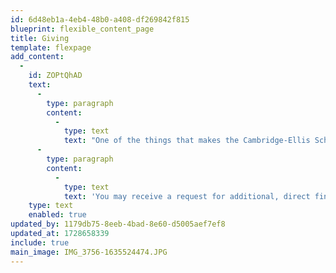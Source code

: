 ```yaml
---
id: 6d48eb1a-4eb4-48b0-a408-df269842f815
blueprint: flexible_content_page
title: Giving
template: flexpage
add_content:
  -
    id: ZOPtQhAD
    text:
      -
        type: paragraph
        content:
          -
            type: text
            text: "One of the things that makes the Cambridge-Ellis School experience so special is the myriad ways families can invest in the school. Depending on what feels right to your family, you can contribute to the CES community by volunteering on a board or school committee, working with the Community Builders on fun events throughout the year, and contributing to the Cambridge-Ellis Annual Fund and annual spring Auction event.\_"
      -
        type: paragraph
        content:
          -
            type: text
            text: 'You may receive a request for additional, direct financial support on a few occasions. You’ll hear from the Development Committee during our Annual Fund drive in the fall (we are so proud that we have met our 100% participation goal for several years in a row, thanks to our incredible community!) and the Auction in the spring. The Community Builders organize a collection for faculty and staff gifts during the winter holiday season.'
    type: text
    enabled: true
updated_by: 1179db75-8eeb-4bad-8e60-d5005aef7ef8
updated_at: 1728658339
include: true
main_image: IMG_3756-1635524474.JPG
---
```

